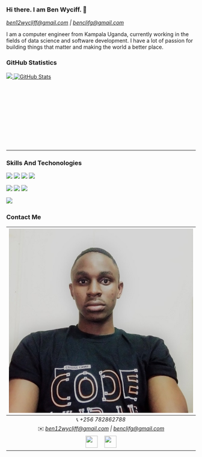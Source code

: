 ### Hi there. I am Ben Wyciff. 👋

*ben12wycliff@gmail.com \| benclifg@gmail.com*

<!--     <img src="image1.jpg" style="width:100vw; height:40vh; object-fit:cover; border-radius: 20px"> -->
 I am a computer engineer from Kampala Uganda, currently working in the fields of data science and software development. I have a lot of passion for building things that matter and making the world a better place.


### GitHub Statistics


<a href="https://github.com/ben-wycliff/ben-wycliff">
  <img style="width: 30vw" src="https://github-readme-stats.vercel.app/api/top-langs/?username=ben-wycliff&hide=css,hack&title_color=ffffff&text_color=c9cacc&icon_color=2bbc8a&bg_color=1d1f21" />
</a>
<a href="https://github.com/ben-wycliff/ben-wycliff">
  <img style="min-height: 190px; style="width: 53vw" src="https://github-readme-stats.vercel.app/api?username=ben-wycliff&show_icons=true&line_height=27&count_private=true&&theme=radical" alt="GitHub Stats" />
</a>
<hr>
<!-- &nbsp; &nbsp; -->
<!-- <a>CV</a> | <a>Certificates</a> -->

<!-- ### Stats
<table>
  <tr>
    <td> :three: Internships Completed </td>
    <td> :six: Projects Completed </td>
    <td>  :four: Guided Projects  </td>
    <td>  :two: Virtual Internships </td>
  </tr>
  <tr>
    <td>  :eight: Golden Badges  </td>
    <td>  :one::zero: Skills Verified </td>
    <td>  :seven: Online Courses  </td>
    <td>  :two::six: Github Repos </td>
  </tr>
</table> -->

### Skills And Techonologies
<img src = "https://img.shields.io/badge/-HTML5-E34F26?style=flat&logo=html5&logoColor=white"> <img src = "https://img.shields.io/badge/-CSS3-1572B6?style=flat&logo=css3&logoColor=white"> <img src="https://img.shields.io/badge/-Bootstrap-563D7C?style=flat&logo=bootstrap&logoColor=white"> <img src="https://img.shields.io/badge/-JavaScript-black?style=flat&logo=javascript&logoColor=eed718"> <br />
<!-- <img src=""><br /> -->
<img src="https://img.shields.io/badge/-django-black?style=flat&logo=django"> <img src="https://img.shields.io/badge/-Flask-0d7963?style=flat&logo=flask&logoColor=white"> <img src="https://img.shields.io/badge/-React-161616?style=flat&logo=react&logoColor=00d9ff"> <br/>

 <img src="https://img.shields.io/badge/-Python%203-black?style=flat&logo=python&logoColor=white"> <br />



### Contact Me
|  <a href="https://github.com/ben-wycliff"><img src="ben.jpg" style="object-fit: cover"/></a> |
|:---------------------------------------------------------------------------------------------------------------------------------------: |
|📞 *+256 782862788*|
|✉️ *ben12wycliff@gmail.com \| benclifg@gmail.com*|
 <a href="https://ug.linkedin.com/in/ben-wycliff-mugalu-0b6789124"><img src="https://i.ibb.co/Kx2GSrT/linkedin.png" width="32px" height="32px"></a> &nbsp; &nbsp; <a href="https://github.ben-wycliff"><img src="https://cdn.iconscout.com/icon/free/png-256/github-108-438008.png" width="32px" height="32px"></a>  |

<!--
**ben-wycliff/ben-wycliff** is a ✨ _special_ ✨ repository because its `README.md` (this file) appears on your GitHub profile.

Here are some ideas to get you started:

- 🔭 I’m currently working on ...
- 🌱 I’m currently learning ...
- 👯 I’m looking to collaborate on ...
- 🤔 I’m looking for help with ...
- 💬 Ask me about ...
- 📫 How to reach me: ...
- 😄 Pronouns: ...
- ⚡ Fun fact: ...
-->
